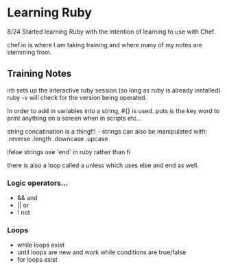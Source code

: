 # Learning Ruby 

8/24 Started learning Ruby with the intention of learning to use with 
Chef.

chef.io is where I am taking training and where many of my notes are stemming from.

## Training Notes
irb sets up the interactive ruby session (so long as ruby is already installed)
ruby -v will check for the version being operated.

In order to add in variables into a string, #{} is used.
 puts is the key word to print anything on a screen when in scripts etc...

string concatination is a thing!!!
	- strings can also be manipulated with: .reverse .length .downcase .upcase

ifelse strings use 'end' in ruby rather than fi

there is also a loop called a unless which uses else and end as well.

### Logic operators...

- && and
- || or
- ! not

### Loops
- while loops exist
- until loops are new and work while conditions are true/false
- for loops exist

